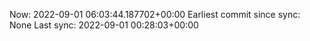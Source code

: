 Now: 2022-09-01 06:03:44.187702+00:00 Earliest commit since sync: None Last sync: 2022-09-01 00:28:03+00:00
